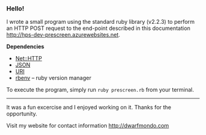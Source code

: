 ### Hello!

I wrote a small program using the standard ruby library (v2.2.3) to perform an HTTP POST request to the end-point described in this documentation http://hps-dev-prescreen.azurewebsites.net.

**Dependencies**
* [Net::HTTP](http://ruby-doc.org/stdlib-2.2.3/libdoc/net/http/rdoc/Net/HTTP.html)
* [JSON](http://ruby-doc.org/stdlib-2.2.3/libdoc/json/rdoc/JSON.html)
* [URI](http://ruby-doc.org/stdlib-2.2.3/libdoc/uri/rdoc/URI.html)
* [rbenv](http://rbenv.org/) – ruby version manager

To execute the program, simply run `ruby prescreen.rb` from your terminal.

---

It was a fun excercise and I enjoyed working on it. Thanks for the opportunity.

Visit my website for contact information http://dwarfmondo.com
